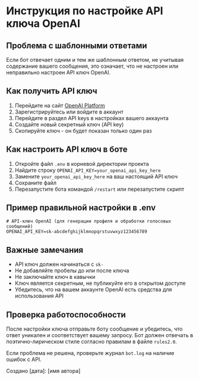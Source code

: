 # Инструкция по настройке API ключа OpenAI

## Проблема с шаблонными ответами

Если бот отвечает одним и тем же шаблонным ответом, не учитывая содержание вашего сообщения, это означает, что не настроен или неправильно настроен API ключ OpenAI.

## Как получить API ключ

1. Перейдите на сайт [OpenAI Platform](https://platform.openai.com/)
2. Зарегистрируйтесь или войдите в аккаунт
3. Перейдите в раздел API keys в настройках вашего аккаунта
4. Создайте новый секретный ключ (API key)
5. Скопируйте ключ - он будет показан только один раз

## Как настроить API ключ в боте

1. Откройте файл `.env` в корневой директории проекта
2. Найдите строку `OPENAI_API_KEY=your_openai_api_key_here`
3. Замените `your_openai_api_key_here` на ваш настоящий API ключ
4. Сохраните файл
5. Перезапустите бота командой `/restart` или перезапустите скрипт

## Пример правильной настройки в .env

```
# API-ключ OpenAI (для генерации профиля и обработки голосовых сообщений)
OPENAI_API_KEY=sk-abcdefghijklmnopqrstuvwxyz123456789
```

## Важные замечания

- API ключ должен начинаться с `sk-`
- Не добавляйте пробелы до или после ключа
- Не заключайте ключ в кавычки
- Ключ является секретным, не публикуйте его в открытом доступе
- Убедитесь, что на вашем аккаунте OpenAI есть средства для использования API

## Проверка работоспособности

После настройки ключа отправьте боту сообщение и убедитесь, что ответ уникален и соответствует вашему запросу. Бот должен отвечать в поэтично-лирическом стиле согласно правилам в файле `rules2.0`.

Если проблема не решена, проверьте журнал `bot.log` на наличие ошибок с API.

Создано [дата]: [имя автора] 